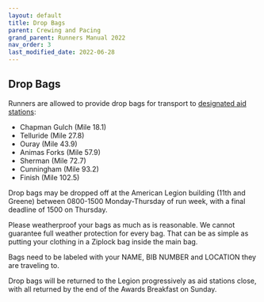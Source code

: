 ```yaml
---
layout: default
title: Drop Bags
parent: Crewing and Pacing
grand_parent: Runners Manual 2022
nav_order: 3
last_modified_date: 2022-06-28
---
```


## Drop Bags

Runners are allowed to provide drop bags for transport to [designated aid stations](https://hardrock100.github.io/docs/runners_manual_2021/course/aid_station_table/):
- Chapman Gulch (Mile 18.1)
- Telluride (Mile 27.8)
- Ouray (Mile 43.9)
- Animas Forks (Mile 57.9)
- Sherman (Mile 72.7)
- Cunningham (Mile 93.2)
- Finish (Mile 102.5)

Drop bags may be dropped off at the American Legion building (11th and Greene) between 0800-1500 Monday-Thursday of run week, with a final deadline of 1500 on Thursday.
 
Please weatherproof your bags as much as is reasonable. We cannot guarantee full weather protection for every bag. That can be as simple as putting your clothing in a Ziplock bag inside the main bag.

Bags need to be labeled with your NAME, BIB NUMBER and LOCATION they are traveling to.
 
Drop bags will be returned to the Legion progressively as aid stations close, with all returned by the end of the Awards Breakfast on Sunday.
